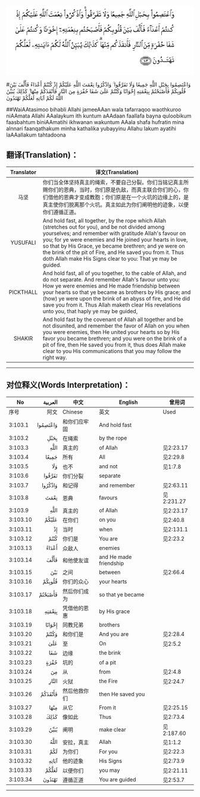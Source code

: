 ![003:103](images/003_103.gif)

#وَاعْتَصِمُوا بِحَبْلِ اللَّهِ جَمِيعًا وَلَا تَفَرَّقُوا ۚ وَاذْكُرُوا نِعْمَتَ اللَّهِ عَلَيْكُمْ إِذْ كُنْتُمْ أَعْدَاءً فَأَلَّفَ بَيْنَ قُلُوبِكُمْ فَأَصْبَحْتُمْ بِنِعْمَتِهِ إِخْوَانًا وَكُنْتُمْ عَلَىٰ شَفَا حُفْرَةٍ مِنَ النَّارِ فَأَنْقَذَكُمْ مِنْهَا ۗ كَذَٰلِكَ يُبَيِّنُ اللَّهُ لَكُمْ آيَاتِهِ لَعَلَّكُمْ تَهْتَدُونَ  

##WaiAAtasimoo bihabli Allahi jameeAAan wala tafarraqoo waothkuroo niAAmata Allahi AAalaykum ith kuntum aAAdaan faallafa bayna quloobikum faasbahtum biniAAmatihi ikhwanan wakuntum AAala shafa hufratin mina alnnari faanqathakum minha kathalika yubayyinu Allahu lakum ayatihi laAAallakum tahtadoona 

## 翻译(Translation)：

| Translator | 译文(Translation)                                            |
| :--------: | ------------------------------------------------------------ |
|    马坚    | 你们当全体坚持真主的绳索，不要自己分裂。你们当铭记真主所赐你们的恩典，当时，你们原是仇敌，而真主联合你们的心，你们借他的恩典才变成教胞；你们原是在一个火坑的边缘上的，是真主使你们脱离那个火坑。真主如此为你们阐明他的迹象，以便你们遵循正道。 |
|  YUSUFALI  | And hold fast, all together, by the rope which Allah (stretches out for you), and be not divided among yourselves; and remember with gratitude Allah's favour on you; for ye were enemies and He joined your hearts in love, so that by His Grace, ye became brethren; and ye were on the brink of the pit of Fire, and He saved you from it. Thus doth Allah make His Signs clear to you: That ye may be guided. |
| PICKTHALL  | And hold fast, all of you together, to the cable of Allah, and do not separate. And remember Allah's favour unto you: How ye were enemies and He made friendship between your hearts so that ye became as brothers by His grace; and (how) ye were upon the brink of an abyss of fire, and He did save you from it. Thus Allah maketh clear His revelations unto you, that haply ye may be guided, |
|   SHAKIR   | And hold fast by the covenant of Allah all together and be not disunited, and remember the favor of Allah on you when you were enemies, then He united your hearts so by His favor you became brethren; and you were on the brink of a pit of fire, then He saved you from it, thus does Allah make clear to you His communications that you may follow the right way. |

---

## 对位释义(Words Interpretation)：

| No   | العربية | 中文    | English | 曾用词 |
| ---- | ------: | ------- | ------- | ------ |
| 序号 |    阿文 | Chinese | 英文    | Used   |
| 3:103.1  | وَاعْتَصِمُوا | 和你们应牢固 | And hold fast          |            |
| 3:103.2  | بِحَبْلِ     | 在绳索       | by the rope            |            |
| 3:103.3  |     اللَّهِ | 真主的       | of Allah               | 见2:23.17  |
| 3:103.4  | جَمِيعًا    | 所有         | All                    | 见2:29.8   |
| 3:103.5  | وَلَا      | 也不         | and not                | 见1:7.8    |
| 3:103.6  | تَفَرَّقُوا   | 你们分裂     | separate               |            |
| 3:103.7  | وَاذْكُرُوا  | 和记得       | and remember           | 见2:63.11  |
| 3:103.8  | نِعْمَتَ     | 恩典         | favours                | 见2:231.27 |
| 3:103.9  |     اللَّهِ | 真主的       | of Allah               | 见2:23.17  |
| 3:103.10 | عَلَيْكُمْ    | 在你们       | on you                 | 见2:40.8   |
| 3:103.11 | إِذْ       | 当时         | when                   | 见2:131.1  |
| 3:103.12 | كُنْتُمْ     | 你们是       | You are                | 见2:23.2   |
| 3:103.13 | أَعْدَاءً    | 众敌人       | enemies                |            |
| 3:103.14 | فَأَلَّفَ     | 和他使友谊   | and He made friendship |            |
| 3:103.15 | بَيْنَ      | 之间         | between                | 见2:66.4   |
| 3:103.16 | قُلُوبِكُمْ   | 你们的众心   | your hearts            |            |
| 3:103.17 | فَأَصْبَحْتُمْ  | 然后你们成为 | so that ye became      |            |
| 3:103.18 | بِنِعْمَتِهِ   | 凭借他的恩惠 | by His grace           |            |
| 3:103.19 | إِخْوَانًا   | 同教兄弟     | brothers               |            |
| 3:103.20 | وَكُنْتُمْ    | 和你们是     | And you are            | 见2:28.4   |
| 3:103.21 | عَلَىٰ      | 至           | On                     | 见2:5.2    |
| 3:103.22 | شَفَا      | 边缘         | the brink              |            |
| 3:103.23 | حُفْرَةٍ     | 坑的         | of a pit               |            |
| 3:103.24 | مِنَ       | 从           | from                   | 见2:4.8    |
| 3:103.25 | النَّارِ    | 火狱         | the Fire               | 见2:24.7   |
| 3:103.26 | فَأَنْقَذَكُمْ  | 然后他救你们 | then He saved you      |            |
| 3:103.27 | مِنْهَا     | 从它         | From it                | 见2:25.15  |
| 3:103.28 | كَذَٰلِكَ     | 像如此       | Thus                   | 见2:73.4   |
| 3:103.29 | يُبَيِّنُ     | 阐明         | make clear             | 见2:187.60 |
| 3:103.30 | اللَّهُ     | 安拉，真主   | Allah                  | 见1:1.2    |
| 3:103.31 | لَكُمْ      | 为你们       | For you                | 见2:22.3   |
| 3:103.32 | آيَاتِهِ    | 他的迹象     | His Signs              | 见2:73.9   |
| 3:103.33 | لَعَلَّكُمْ    | 以便你们     | you may                | 见2:21.11  |
| 3:103.34 | تَهْتَدُونَ   | 遵循正道     | You are guided         | 见2:53.7   |

---
